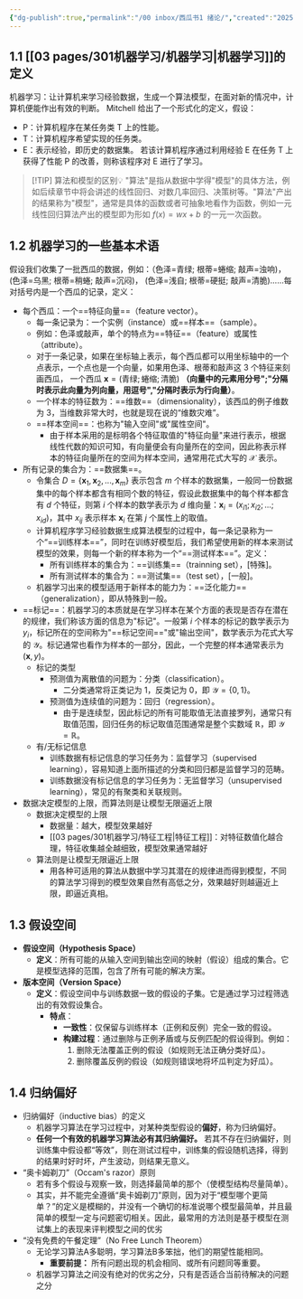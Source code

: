 ```yaml
---
{"dg-publish":true,"permalink":"/00 inbox/西瓜书1 绪论/","created":"2025-03-12T18:28:37.873+08:00","updated":"2025-03-12T19:16:29.417+08:00"}
---
```


## **1.1 [[03 pages/301机器学习/机器学习\|机器学习]]的定义**
机器学习：让计算机来学习经验数据，生成一个算法模型，在面对新的情况中，计算机便能作出有效的判断。
Mitchell 给出了一个形式化的定义，假设：
 - P：计算机程序在某任务类 T 上的性能。
 - T：计算机程序希望实现的任务类。
 - E：表示经验，即历史的数据集。
若该计算机程序通过利用经验 E 在任务 T 上获得了性能 P 的改善，则称该程序对 E 进行了学习。

> [!TIP] 算法和模型的区别💡
> "算法"是指从数据中学得"模型"的具体方法，例如后续章节中将会讲述的线性回归、对数几率回归、决策树等。"算法"产出的结果称为"模型"，通常是具体的函数或者可抽象地看作为函数，例如一元线性回归算法产出的模型即为形如 $f(x)=wx+b$ 的一元一次函数。 

## **1.2 机器学习的一些基本术语**
假设我们收集了一批西瓜的数据，例如：（色泽=青绿; 根蒂=蜷缩; 敲声=浊响)， (色泽=乌黑; 根蒂=稍蜷; 敲声=沉闷)， (色泽=浅自; 根蒂=硬挺; 敲声=清脆)……每对括号内是一个西瓜的记录，定义：	 
- 每个西瓜：一个==特征向量==（feature vector）。
	- 每一条记录为：一个实例（instance）或==样本==（sample）。
	- 例如：色泽或敲声，单个的特点为==特征==（feature）或属性（attribute）。
	- 对于一条记录，如果在坐标轴上表示，每个西瓜都可以用坐标轴中的一个点表示，一个点也是一个向量，如果用色泽、根蒂和敲声这 3 个特征来刻画西瓜， 一个西瓜 $\boldsymbol{x}=(\text{青绿};\text{蜷缩};\text{清脆})$ **（向量中的元素用分号";"分隔时表示此向量为列向量，用逗号","分隔时表示为行向量）**。
	- 一个样本的特征数为：==维数==（dimensionality），该西瓜的例子维数为 3，当维数非常大时，也就是现在说的“维数灾难”。
	- ==样本空间==：也称为"输入空间"或"属性空间"。
		- 由于样本采用的是标明各个特征取值的"特征向量"来进行表示，根据线性代数的知识可知，有向量便会有向量所在的空间，因此称表示样本的特征向量所在的空间为样本空间，通常用花式大写的 $\mathcal{X}$ 表示。
- 所有记录的集合为：==数据集==。
	- 令集合 $D=\{\boldsymbol{x}_{1},\boldsymbol{x}_{2},...,\boldsymbol{x}_{m}\}$ 表示包含 $m$ 个样本的数据集，一般同一份数据集中的每个样本都含有相同个数的特征，假设此数据集中的每个样本都含有 $d$ 个特征，则第 $i$ 个样本的数学表示为 $d$ 维向量：$\boldsymbol{x}_{i}=(x_{i1};x_{i2};...;x_{id})$，其中 $x_{ij}$ 表示样本 $\boldsymbol{x}_{i}$ 在第 $j$ 个属性上的取值。
	- 计算机程序学习经验数据生成算法模型的过程中，每一条记录称为一个“==训练样本==”，同时在训练好模型后，我们希望使用新的样本来测试模型的效果，则每一个新的样本称为一个“==测试样本==”。定义：	
		- 所有训练样本的集合为：==训练集==（trainning set），[特殊]。
		- 所有测试样本的集合为：==测试集==（test set），[一般]。  
	- 机器学习出来的模型适用于新样本的能力为：==泛化能力==（generalization），即从特殊到一般。
- ==标记==：机器学习的本质就是在学习样本在某个方面的表现是否存在潜在的规律，我们称该方面的信息为"标记"。一般第 $i$ 个样本的标记的数学表示为 $y_i$，标记所在的空间称为"==标记空间=="或"输出空间"，数学表示为花式大写的 $\mathcal{Y}$。标记通常也看作为样本的一部分，因此，一个完整的样本通常表示为 $(\boldsymbol{x}, y)$。
	- 标记的类型
		- 预测值为离散值的问题为：分类（classification）。
			- 二分类通常将正类记为 $1$，反类记为 $0$，即 $\mathcal{Y}=\{0,1\}$。
		- 预测值为连续值的问题为：回归（regression）。
			- 由于是连续型，因此标记的所有可能取值无法直接罗列，通常只有取值范围，回归任务的标记取值范围通常是整个实数域 $\mathbb{R}$，即 $\mathcal{Y}=\mathbb{R}$。
	- 有/无标记信息
		- 训练数据有标记信息的学习任务为：监督学习（supervised learning），容易知道上面所描述的分类和回归都是监督学习的范畴。
		- 训练数据没有标记信息的学习任务为：无监督学习（unsupervised learning），常见的有聚类和关联规则。
- 数据决定模型的上限，而算法则是让模型无限逼近上限
	- 数据决定模型的上限
		- 数据量：越大，模型效果越好
		- [[03 pages/301机器学习/特征工程\|特征工程]]：对特征数值化越合理，特征收集越全越细致，模型效果通常越好
	- 算法则是让模型无限逼近上限
		- 用各种可适用的算法从数据中学习其潜在的规律进而得到模型，不同的算法学习得到的模型效果自然有高低之分，效果越好则越逼近上限，即逼近真相。

## 1.3 假设空间
-  **假设空间（Hypothesis Space）**
	- **定义**：所有可能的从输入空间到输出空间的映射（假设）组成的集合。它是模型选择的范围，包含了所有可能的解决方案。
- **版本空间（Version Space）**
	- **定义**：假设空间中与训练数据一致的假设的子集。它是通过学习过程筛选出的有效假设集合。
		- **特点**：
		  - **一致性**：仅保留与训练样本（正例和反例）完全一致的假设。
		  - **构建过程**：通过删除与正例矛盾或与反例匹配的假设得到。例如：
		    1. 删除无法覆盖正例的假设（如规则无法正确分类好瓜）。
		    2. 删除覆盖反例的假设（如规则错误地将坏瓜判定为好瓜）。

## 1.4 归纳偏好
- 归纳偏好（inductive bias）的定义
	- 机器学习算法在学习过程中，对某种类型假设的**偏好**，称为归纳偏好。
	- **任何一个有效的机器学习算法必有其归纳偏好。** 若其不存在归纳偏好，则训练集中假设都“等效”，则在测试过程中，训练集的假设随机选择，得到的结果时好时坏，产生波动，则结果无意义。
- “奥卡姆剃刀”（Occam's razor）原则
	- 若有多个假设与观察一致，则选择最简单的那个（使模型结构尽量简单）。
	- 其实，并不能完全遵循“奥卡姆剃刀”原则，因为对于“模型哪个更简单？”的定义是模糊的，并没有一个确切的标准说哪个模型最简单，并且最简单的模型一定与问题密切相关。因此，最常用的方法则是基于模型在测试集上的表现来评判模型之间的优劣
- “没有免费的午餐定理”（No Free Lunch Theorem）
	- 无论学习算法A多聪明，学习算法B多笨拙，他们的期望性能相同。  
		- **重要前提：** 所有问题出现的机会相同、或所有问题同等重要。
	- 机器学习算法之间没有绝对的优劣之分，只有是否适合当前待解决的问题之分